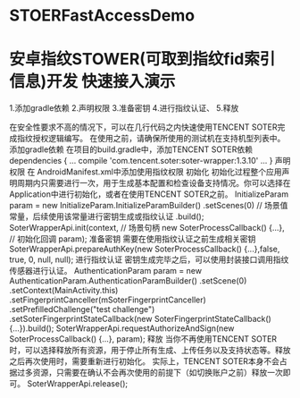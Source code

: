 # STOERFastAccessDemo

安卓指纹STOWER(可取到指纹fid索引信息)开发 快速接入演示
=
  1.添加gradle依赖
  2.声明权限
  3.准备密钥
  4.进行指纹认证、
  5.释放

  在安全性要求不高的情况下，可以在几行代码之内快速使用TENCENT SOTER完成指纹授权逻辑编写。
  在使用之前，请确保所使用的测试机在支持机型列表中。
  添加gradle依赖
  在项目的build.gradle中，添加TENCENT SOTER依赖
  dependencies {
      ...
      compile 'com.tencent.soter:soter-wrapper:1.3.10'
      ...
  }
  声明权限
  在 AndroidManifest.xml中添加使用指纹权限
  <uses-permission android:name="android.permission.USE_FINGERPRINT"/>
  初始化
  初始化过程整个应用声明周期内只需要进行一次，用于生成基本配置和检查设备支持情况。你可以选择在Application中进行初始化，或者在使用TENCENT SOTER之前。
  InitializeParam param = new InitializeParam.InitializeParamBuilder()
  .setScenes(0) // 场景值常量，后续使用该常量进行密钥生成或指纹认证
  .build();
  SoterWrapperApi.init(context, // 场景句柄
  new SoterProcessCallback<SoterProcessNoExtResult>() {...}, // 初始化回调
  param);
  准备密钥
  需要在使用指纹认证之前生成相关密钥
  SoterWrapperApi.prepareAuthKey(new SoterProcessCallback<SoterProcessKeyPreparationResult>() {...},false, true, 0, null, null);
  进行指纹认证
  密钥生成完毕之后，可以使用封装接口调用指纹传感器进行认证。
  AuthenticationParam param = new AuthenticationParam.AuthenticationParamBuilder()
                                      .setScene(0)
                                      .setContext(MainActivity.this)
                                      .setFingerprintCanceller(mSoterFingerprintCanceller)
                                      .setPrefilledChallenge("test challenge")
                                      .setSoterFingerprintStateCallback(new SoterFingerprintStateCallback() {...}).build();
  SoterWrapperApi.requestAuthorizeAndSign(new SoterProcessCallback<SoterProcessAuthenticationResult>() {...}, param);
  释放
  当你不再使用TENCENT SOTER时，可以选择释放所有资源，用于停止所有生成、上传任务以及支持状态等。释放之后再次使用时，需要重新进行初始化。 实际上，TENCENT SOTER本身不会占据过多资源，只需要在确认不会再次使用的前提下（如切换账户之前）释放一次即可。
  SoterWrapperApi.release();
